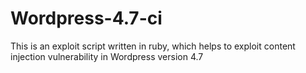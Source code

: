 # Wordpress-4.7-ci
This is an exploit script written in ruby, which helps to exploit content injection vulnerability in Wordpress version 4.7
